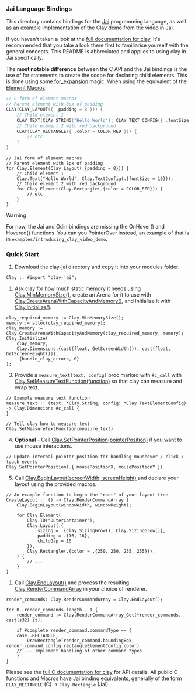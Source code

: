 ### Jai Language Bindings

This directory contains bindings for the [Jai](https://jai.community/t/overview-of-jai/128) programming language, as well as an example implementation of the Clay demo from the video in Jai.

If you haven't taken a look at the [full documentation for clay](https://github.com/nicbarker/clay/blob/main/README.md), it's recommended that you take a look there first to familiarise yourself with the general concepts. This README is abbreviated and applies to using clay in Jai specifically.

The **most notable difference** between the C API and the Jai bindings is the use of for statements to create the scope for declaring child elements. This is done using some [for_expansion](https://jai.community/t/loops/147) magic.
When using the equivalent of the [Element Macros](https://github.com/nicbarker/clay/blob/main/README.md#element-macros):

```C
// C form of element macros
// Parent element with 8px of padding
CLAY(CLAY_LAYOUT({ .padding = 8 })) {
    // Child element 1
    CLAY_TEXT(CLAY_STRING("Hello World"), CLAY_TEXT_CONFIG({ .fontSize = 16 }));
    // Child element 2 with red background
    CLAY(CLAY_RECTANGLE({ .color = COLOR_RED })) {
        // etc
    }
}
```

```Jai
// Jai form of element macros
// Parent element with 8px of padding
for Clay.Element(Clay.Layout(.{padding = 8})) {
	// Child element 1
	Clay.Text("Hello World", Clay.TextConfig(.{fontSize = 16}));
	// Child element 2 with red background
	for Clay.Element(Clay.Rectangle(.{color = COLOR_RED})) {
		// etc
	}
}
```

> [!WARNING]  
> For now, the Jai and Odin bindings are missing the OnHover() and Hovered() functions.
> You can you PointerOver instead, an example of that is in `examples/introducing_clay_video_demo`.

### Quick Start

1. Download the clay-jai directory and copy it into your modules folder.

```Jai
Clay :: #import "clay-jai";
```

1. Ask clay for how much static memory it needs using [Clay.MinMemorySize()](https://github.com/nicbarker/clay/blob/main/README.md#clay_minmemorysize), create an Arena for it to use with [Clay.CreateArenaWithCapacityAndMemory()](https://github.com/nicbarker/clay/blob/main/README.md#clay_createarenawithcapacityandmemory), and initialize it with [Clay.Initialize()](https://github.com/nicbarker/clay/blob/main/README.md#clay_initialize).

```Jai
clay_required_memory := Clay.MinMemorySize();
memory := alloc(clay_required_memory);
clay_memory := Clay.CreateArenaWithCapacityAndMemory(clay_required_memory, memory);
Clay.Initialize(
	clay_memory, 
	Clay.Dimensions.{cast(float, GetScreenWidth()), cast(float, GetScreenHeight())},
	.{handle_clay_errors, 0}
);
``` 

3. Provide a `measure_text(text, config)` proc marked with `#c_call` with [Clay.SetMeasureTextFunction(function)](https://github.com/nicbarker/clay/blob/main/README.md#clay_setmeasuretextfunction) so that clay can measure and wrap text.

```Jai
// Example measure text function
measure_text :: (text: *Clay.String, config: *Clay.TextElementConfig) -> Clay.Dimensions #c_call {
}

// Tell clay how to measure text
Clay.SetMeasureTextFunction(measure_text)
``` 

4. **Optional** - Call [Clay.SetPointerPosition(pointerPosition)](https://github.com/nicbarker/clay/blob/main/README.md#clay_setpointerposition) if you want to use mouse interactions.

```Jai
// Update internal pointer position for handling mouseover / click / touch events
Clay.SetPointerPosition(.{ mousePositionX, mousePositionY })
```

5. Call [Clay.BeginLayout(screenWidth, screenHeight)](https://github.com/nicbarker/clay/blob/main/README.md#clay_beginlayout) and declare your layout using the provided macros.

```Jai
// An example function to begin the "root" of your layout tree
CreateLayout :: () -> Clay.RenderCommandArray {
	Clay.BeginLayout(windowWidth, windowHeight);

	for Clay.Element(
		Clay.ID("OuterContainer"),
		Clay.Layout(.{
			sizing = .{Clay.SizingGrow(), Clay.SizingGrow()},
			padding = .{16, 16},
			childGap = 16
		}),
		Clay.Rectangle(.{color = .{250, 250, 255, 255}}),
	) {
		// ...
	}
}
```

1. Call [Clay.EndLayout()](https://github.com/nicbarker/clay/blob/main/README.md#clay_endlayout) and process the resulting [Clay.RenderCommandArray](https://github.com/nicbarker/clay/blob/main/README.md#clay_rendercommandarray) in your choice of renderer.

```Jai
render_commands: Clay.RenderCommandArray = Clay.EndLayout();

for 0..render_commands.length - 1 {
	render_command := Clay.RenderCommandArray_Get(*render_commands, cast(s32) it);

	if #complete render_command.commandType == {
	case .RECTANGLE;
		DrawRectangle(render_command.boundingBox, render_command.config.rectangleElementConfig.color)
	// ... Implement handling of other command types
	}
}
```

Please see the [full C documentation for clay](https://github.com/nicbarker/clay/blob/main/README.md) for API details. All public C functions and Macros have Jai binding equivalents, generally of the form `CLAY_RECTANGLE` (C) -> `Clay.Rectangle` (Jai)
